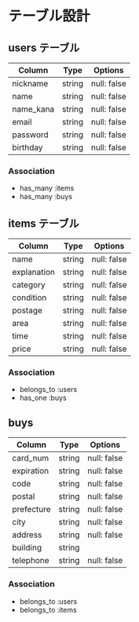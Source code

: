 # テーブル設計

## users テーブル

| Column    | Type   | Options     |
| --------- | ------ | ----------- |
| nickname  | string | null: false |
| name      | string | null: false |
| name_kana | string | null: false |
| email     | string | null: false |
| password  | string | null: false |
| birthday  | string | null: false |

### Association

- has_many :items
- has_many :buys

## items テーブル

| Column      | Type   | Options     |
| ----------- | ------ | ----------- |
| name        | string | null: false |
| explanation | string | null: false |
| category    | string | null: false |
| condition   | string | null: false |
| postage     | string | null: false |
| area        | string | null: false |
| time        | string | null: false |
| price       | string | null: false |

### Association

- belongs_to :users
- has_one :buys

## buys

| Column      | Type   | Options     |
| ----------- | ------ | ----------- |
| card_num    | string | null: false |
| expiration  | string | null: false |
| code        | string | null: false |
| postal      | string | null: false |
| prefecture  | string | null: false |
| city        | string | null: false |
| address     | string | null: false |
| building    | string |             |
| telephone   | string | null: false |

### Association

- belongs_to :users
- belongs_to :items

